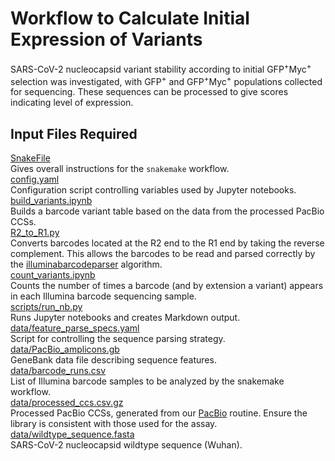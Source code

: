 # Workflow to Calculate Initial Expression of Variants

SARS-CoV-2 nucleocapsid variant stability according to initial GFP<sup>+</sup>Myc<sup>+</sup> selection was investigated, with GFP<sup>+</sup> and GFP<sup>+</sup>Myc<sup>+</sup> populations collected for sequencing. These sequences can be processed to give scores indicating level of expression.

## Input Files Required

[SnakeFile](https://github.com/Ortlund-Laboratory/SARS-CoV-2-Structure/blob/main/Raw%20Deep%20Mutational%20Scanning%20(DMS)%20Data/Initial_GFP+_Myc+_Selection/Snakefile)<br>
Gives overall instructions for the `snakemake` workflow.<br>
[config.yaml](https://github.com/Ortlund-Laboratory/SARS-CoV-2-Structure/blob/main/Raw%20Deep%20Mutational%20Scanning%20(DMS)%20Data/Initial_GFP+_Myc+_Selection/config.yaml)<br>
Configuration script controlling variables used by Jupyter notebooks.<br>
[build_variants.ipynb](https://github.com/Ortlund-Laboratory/SARS-CoV-2-Structure/blob/main/Raw%20Deep%20Mutational%20Scanning%20(DMS)%20Data/Initial_GFP+_Myc+_Selection/build_variants.ipynb)<br>
Builds a barcode variant table based on the data from the processed PacBio CCSs.<br>
[R2_to_R1.py](https://github.com/Ortlund-Laboratory/SARS-CoV-2-Structure/blob/main/Raw%20Deep%20Mutational%20Scanning%20(DMS)%20Data/Initial_GFP+_Myc+_Selection/R2_to_R1.py)<br>
Converts barcodes located at the R2 end to the R1 end by taking the reverse complement. This allows the barcodes to be read and parsed correctly by the [illuminabarcodeparser](https://jbloomlab.github.io/dms_variants/dms_variants.illuminabarcodeparser.html#dms_variants.illuminabarcodeparser.IlluminaBarcodeParser) algorithm.<br>
[count_variants.ipynb](https://github.com/Ortlund-Laboratory/SARS-CoV-2-Structure/blob/main/Raw%20Deep%20Mutational%20Scanning%20(DMS)%20Data/Initial_GFP+_Myc+_Selection/count_variants.ipynb)<br>
Counts the number of times a barcode (and by extension a variant) appears in each Illumina barcode sequencing sample.<br>
[scripts/run_nb.py](https://github.com/Ortlund-Laboratory/SARS-CoV-2-Structure/blob/main/Raw%20Deep%20Mutational%20Scanning%20(DMS)%20Data/Initial_GFP+_Myc+_Selection/scripts/run_nb.py)<br>
Runs Jupyter notebooks and creates Markdown output.<br>
[data/feature_parse_specs.yaml](https://github.com/Ortlund-Laboratory/SARS-CoV-2-Structure/blob/main/Raw%20Deep%20Mutational%20Scanning%20(DMS)%20Data/Initial_GFP+_Myc+_Selection/data/feature_parse_specs.yaml)<br>
Script for controlling the sequence parsing strategy.<br>
[data/PacBio_amplicons.gb](https://github.com/Ortlund-Laboratory/SARS-CoV-2-Structure/blob/main/Raw%20Deep%20Mutational%20Scanning%20(DMS)%20Data/Initial_GFP+_Myc+_Selection/data/PacBio_amplicons.gb)<br>
GeneBank data file describing sequence features.<br>
[data/barcode_runs.csv](https://github.com/Ortlund-Laboratory/SARS-CoV-2-Structure/blob/main/Raw%20Deep%20Mutational%20Scanning%20(DMS)%20Data/Initial_GFP+_Myc+_Selection/data/barcode_runs.csv)<br>
List of Illumina barcode samples to be analyzed by the snakemake workflow.<br>
[data/processed_ccs.csv.gz](https://github.com/Ortlund-Laboratory/SARS-CoV-2-Structure/blob/main/Raw%20Deep%20Mutational%20Scanning%20(DMS)%20Data/Initial_GFP+_Myc+_Selection/data/processed_ccs.csv.gz)<br>
Processed PacBio CCSs, generated from our [PacBio](https://github.com/Ortlund-Laboratory/SARS-CoV-2-Structure/tree/main/Raw%20Deep%20Mutational%20Scanning%20(DMS)%20Data/PacBio) routine. Ensure the library is consistent with those used for the assay.<br>
[data/wildtype_sequence.fasta](https://github.com/Ortlund-Laboratory/SARS-CoV-2-Structure/blob/main/Raw%20Deep%20Mutational%20Scanning%20(DMS)%20Data/Initial_GFP+_Myc+_Selection/data/wildtype_sequence.fasta)<br>
SARS-CoV-2 nucleocapsid wildtype sequence (Wuhan).<br>
